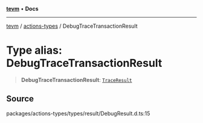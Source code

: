 [**tevm**](../../README.md) • **Docs**

***

[tevm](../../modules.md) / [actions-types](../README.md) / DebugTraceTransactionResult

# Type alias: DebugTraceTransactionResult

> **DebugTraceTransactionResult**: [`TraceResult`](../../index/type-aliases/TraceResult.md)

## Source

packages/actions-types/types/result/DebugResult.d.ts:15
